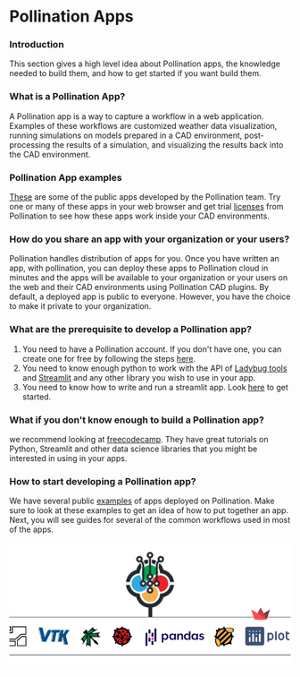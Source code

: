 # Pollination Apps

### Introduction

This section gives a high level idea about Pollination apps, the knowledge needed to build them, and how to get started if you want build them.

### What is a Pollination App?

A Pollination app is a way to capture a workflow in a web application.
Examples of these workflows are customized weather data visualization,
running simulations on models prepared in a CAD environment, post-processing
the results of a simulation, and visualizing the results back into the CAD environment.

### Pollination App examples

[These](https://app.pollination.cloud/apps) are some of the public apps developed by the Pollination team. Try one or many of these apps in your web browser and get trial [licenses](https://app.pollination.cloud/cad-plugins) from Pollination to see how these apps work inside your CAD environments.

### How do you share an app with your organization or your users?

Pollination handles distribution of apps for you. Once you have written an app, with pollination, you can deploy these apps to Pollination cloud in minutes and the apps will be available to your organization or your users on the web and their CAD environments using Pollination CAD plugins. By default, a deployed app is public to everyone. However, you have the choice to make it private to your organization.

### What are the prerequisite to develop a Pollination app?

1. You need to have a Pollination account. If you don't have one, you can create one for
   free by following the steps [here](https://docs.pollination.cloud/user-manual/get-started/create-a-pollination-account).
2. You need to know enough python to work with the API of
   [Ladybug tools](https://discourse.ladybug.tools/pub/ladybug-tools-core-sdk-documentation)
   and [Streamlit](https://docs.streamlit.io/library/api-reference) and any other library you wish to use in your app.
3. You need to know how to write and run a streamlit app. Look [here](https://docs.streamlit.io/library/get-started) to get started.

### What if you don't know enough to build a Pollination app?

we recommend looking at [freecodecamp](https://www.youtube.com/c/Freecodecamp/search). They have great tutorials on Python, Streamlit and other data science libraries that you might be interested in using in your apps.

### How to start developing a Pollination app?

We have several public [examples](https://github.com/pollination-apps) of apps deployed
on Pollination. Make sure to look at
these examples to get an idea of how to put together an app. Next, you will see guides for
several of the common workflows used in most of the apps.

![](../.gitbook/assets/pollination-apps/logos.png)
